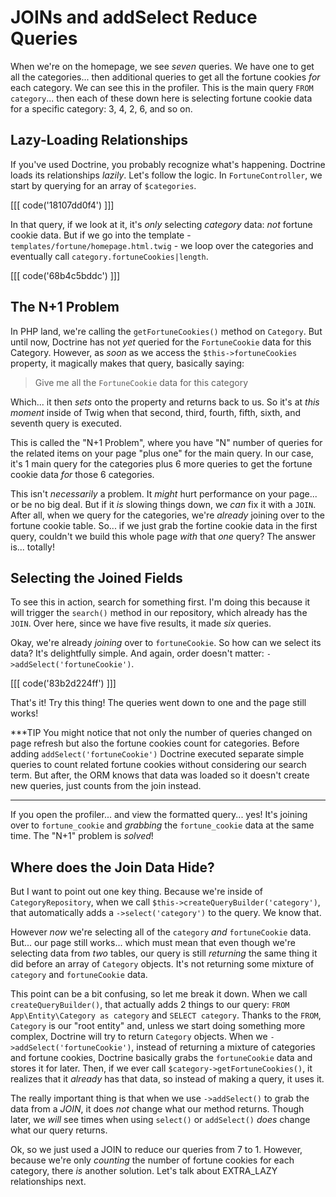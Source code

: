 # JOINs and addSelect Reduce Queries

When we're on the homepage, we see *seven* queries. We have one to get all the
categories... then additional queries to get all the fortune cookies *for* each
category. We can see this in the profiler. This is the main query `FROM category`...
then each of these down here is selecting fortune cookie data for a specific category:
3, 4, 2, 6, and so on.

## Lazy-Loading Relationships

If you've used Doctrine, you probably recognize what's happening. Doctrine loads its
relationships *lazily*. Let's follow the logic. In `FortuneController`, we
start by querying for an array of `$categories`. 

[[[ code('18107dd0f4') ]]]

In that query, if we look at it, it's *only* selecting *category* data: *not* fortune 
cookie data. But if we go into the template - `templates/fortune/homepage.html.twig` - we loop 
over the categories and eventually call `category.fortuneCookies|length`.

[[[ code('68b4c5bddc') ]]]

## The N+1 Problem

In PHP land, we're calling the `getFortuneCookies()` method on `Category`. But until
now, Doctrine has not *yet* queried for the `FortuneCookie` data for this Category.
However, as *soon* as we access the `$this->fortuneCookies` property, it magically
makes that query, basically saying:

> Give me all the `FortuneCookie` data for this category

Which... it then *sets* onto the property and returns back to us. So it's at
*this moment* inside of Twig when that second, third, fourth, fifth, sixth, and
seventh query is executed.

This is called the "N+1 Problem", where you have "N" number of queries for the
related items on your page "plus one" for the main query. In our case, it's 1
main query for the categories plus 6 more queries to get the fortune cookie data
*for* those 6 categories.

This isn't *necessarily* a problem. It *might* hurt performance on your page...
or be no big deal. But if it *is* slowing things down, we *can* fix it with a `JOIN`.
After all, when we query for the categories, we're *already* joining over to the
fortune cookie table. So... if we just grab the fortine cookie data in the first
query, couldn't we build this whole page *with* that *one* query? The answer is...
totally!

## Selecting the Joined Fields

To see this in action, search for something first. I'm doing this because it
will trigger the `search()` method in our repository, which already has the `JOIN`.
Over here, since we have five results, it made *six* queries.

Okay, we're already *joining* over to `fortuneCookie`. So how can we select its
data? It's delightfully simple. And again, order doesn't matter:
`->addSelect('fortuneCookie')`.

[[[ code('83b2d224ff') ]]]

That's it! Try this thing! The queries went down to one and the page still works!

***TIP
You might notice that not only the number of queries changed on page refresh but also
the fortune cookies count for categories. Before adding `addSelect('fortuneCookie')`
Doctrine executed separate simple queries to count related fortune cookies without
considering our search term. But after, the ORM knows that data was loaded so it doesn't
create new queries, just counts from the join instead.
***

If you open the profiler... and view the formatted query... yes! It's
joining over to `fortune_cookie` and *grabbing* the `fortune_cookie` data at the
same time. The "N+1" problem is *solved*!

## Where does the Join Data Hide?

But I want to point out one key thing. Because we're inside of
`CategoryRepository`, when we call `$this->createQueryBuilder('category')`, that
automatically adds a `->select('category')` to the query. We know that.

However *now* we're selecting all of the `category` *and* `fortuneCookie` data.
But... our page still works... which must mean that even though we're selecting data
from *two* tables, our query is still *returning* the same thing it did before an
array of `Category` objects. It's not returning some mixture of `category` and
`fortuneCookie` data.

This point can be a bit confusing, so let me break it down. When we call
`createQueryBuilder()`, that actually adds 2 things to our query:
`FROM App\Entity\Category as category` and `SELECT category`. Thanks to the `FROM`,
`Category` is our "root entity" and, unless we start doing something more complex,
Doctrine will try to return `Category` objects. When we
`->addSelect('fortuneCookie')`, instead of returning a mixture of categories and
fortune cookies, Doctrine basically grabs the `fortuneCookie` data and stores it
for later. Then, if we ever call `$category->getFortuneCookies()`, it realizes that
it *already* has that data, so instead of making a query, it uses it.

The really important thing is that when we use `->addSelect()` to grab the
data from a *JOIN*, it does *not* change what our method returns. Though later, we
*will* see times when using `select()` or `addSelect()` *does* change what our
query returns.

Ok, so we just used a JOIN to reduce our queries from 7 to 1. However, because
we're only *counting* the number of fortune cookies for each category, there *is*
another solution. Let's talk about EXTRA_LAZY relationships next.
